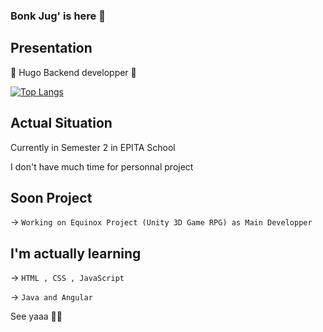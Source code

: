 ### Bonk Jug' is here 👋

## Presentation

🦋 Hugo Backend developper 🦋

[![Top Langs](https://github-readme-stats.vercel.app/api/top-langs/?username=MrHugojuggernot&layout=compact&theme=dark)](https://github.com/anuraghazra/github-readme-stats)

## Actual Situation

Currently in Semester 2 in EPITA School 

I don't have much time for personnal project 

## Soon Project 

-> ``` Working on Equinox Project (Unity 3D Game RPG) as Main Developper ```

## I'm actually learning 

-> ``` HTML , CSS , JavaScript ```

-> ``` Java and Angular ```

See yaaa 👋✨

<!--
**MrHugojuggernot/MrHugojuggernot** is a ✨ _special_ ✨ repository because its `README.md` (this file) appears on your GitHub profile.

Here are some ideas to get you started:

- 🔭 I’m currently working on ...
- 🌱 I’m currently learning ...
- 👯 I’m looking to collaborate on ...
- 🤔 I’m looking for help with ...
- 💬 Ask me about ...
- 📫 How to reach me: ...
- 😄 Pronouns: ...
- ⚡ Fun fact: ...
-->
